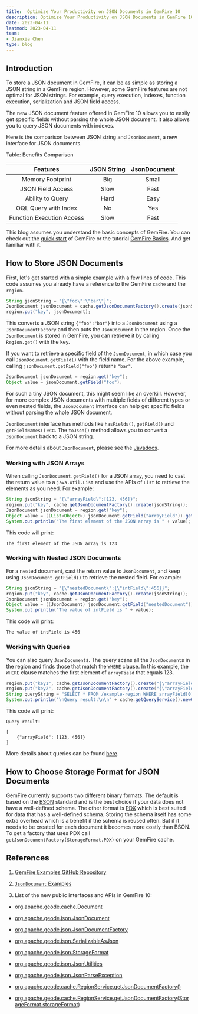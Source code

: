 ```yaml
---
title:  Optimize Your Productivity on JSON Documents in GemFire 10
description: Optimize Your Productivity on JSON Documents in GemFire 10
date: 2023-04-11
lastmod: 2023-04-11
team: 
- Jianxia Chen
type: blog
---
```


## Introduction

To store a JSON document in GemFire, it can be as simple as storing a JSON string in a GemFire region.
However, some GemFire features are not optimal for JSON strings.
For example, query execution, indexes, function execution, serialization and JSON field access.

The new JSON document feature offered in GemFire 10 allows you to easily get specific fields without
parsing the whole JSON document.
It also allows you to query JSON documents with indexes.

Here is the comparison between JSON string and `JsonDocument`, a new interface for JSON documents.

Table: Benefits Comparison

|         Features          | JSON String  |  JsonDocument  |
|:-------------------------:|:------------:|:--------------:|
|     Memory Footprint      |     Big      |     Small      |
|     JSON Field Access     |     Slow     |      Fast      |
|     Ability to Query      |     Hard     |      Easy      |
|   OQL Query with Index    |      No      |      Yes       |
| Function Execution Access |     Slow     |      Fast      |

This blog assumes you understand the basic concepts of GemFire. You can check out the
[quick start](https://docs.vmware.com/en/VMware-GemFire/10.0/gf/getting_started-15_minute_quickstart_gfsh.html) of GemFire
or the tutorial [GemFire Basics](https://gemfire.dev/tutorials/java/gemfire_basics/). And get familiar with it.

## How to Store JSON Documents

First, let's get started with a simple example with a few lines of code. 
This code assumes you already have a reference to the GemFire `cache` and the `region`.

```java
String jsonString = "{\"foo\":\"bar\"}";
JsonDocument jsonDocument = cache.getJsonDocumentFactory().create(jsonString);
region.put("key", jsonDocument);
```
This converts a JSON string `{"foo":"bar"}` into a `JsonDocument` using a `JsonDocumentFactory` 
and then puts the `JsonDocument` in the region.
Once the `JsonDocument` is stored in GemFire, you can retrieve it by calling `Region.get()` with the key.

If you want to retrieve a specific field of the `JsonDocument`, in which case you call `JsonDocument.getField()`
with the field name. For the above example, calling `jsonDocument.getField("foo")` returns `"bar"`.
```java
JsonDocument jsonDocument = region.get("key");
Object value = jsonDocument.getField("foo");
```
For such a tiny JSON document, this might seem like an overkill. However, for more complex JSON documents with multiple
fields of different types or even nested fields, the `JsonDocument` interface can help get specific fields without
parsing the whole JSON document.

`JsonDocument` interface has methods like `hasFields()`, `getField()` and `getFieldNames()` etc.
The `toJson()` method allows you to convert a `JsonDocument` back to a JSON string.

For more details about `JsonDocument`, please see the [Javadocs](https://gemfire.docs.pivotal.io/apidocs/gf-100/org/apache/geode/json/JsonDocument.html).

### Working with JSON Arrays

When calling `JsonDocument.getField()` for a JSON array, you need to cast the return value to a `java.util.List` and use the APIs of
`List` to retrieve the elements as you need. For example:
```java
String jsonString = "{\"arrayField\":[123, 456]}";
region.put("key", cache.getJsonDocumentFactory().create(jsonString));
JsonDocument jsonDocument = region.get("key");
Object value = ((List<Object>) jsonDocument.getField("arrayField")).get(0);
System.out.println("The first element of the JSON array is " + value);
```
This code will print:
```
The first element of the JSON array is 123
```

### Working with Nested JSON Documents

For a nested document, cast the return value to `JsonDocument`, and keep using `JsonDocument.getField()` to retrieve the nested field.
For example:
```java
String jsonString = "{\"nestedDocument\":{\"intField\":456}}";
region.put("key", cache.getJsonDocumentFactory().create(jsonString));
JsonDocument jsonDocument = region.get("key");
Object value = ((JsonDocument) jsonDocument.getField("nestedDocument")).getField("intField");
System.out.println("The value of intField is " + value);
```
This code will print:
```
The value of intField is 456
```

### Working with Queries

You can also query `JsonDocument`s.
The query scans all the `JsonDocument`s in the region and finds those that match the `WHERE` clause.
In this example, the `WHERE` clause matches the first element of `arrayField` that equals 123.
```java
region.put("key1", cache.getJsonDocumentFactory().create("{\"arrayField\":[123, 456]}"));
region.put("key2", cache.getJsonDocumentFactory().create("{\"arrayField\":[\"abc\", \"def\"]}"));
String queryString = "SELECT * FROM /example-region WHERE arrayField[0]=123";
System.out.println("\nQuery result:\n\n" + cache.getQueryService().newQuery(queryString).execute());
```
This code will print:
```
Query result:

[
    {"arrayField": [123, 456]}
]
```
More details about queries can be found [here](https://docs.vmware.com/en/VMware-GemFire/10.0/gf/developing-querying_basics-chapter_overview.html).

## How to Choose Storage Format for JSON Documents

[//]: # (Different storage formats for the JSON documents are now supported to optimize different document types.)

[//]: # (For the schema-less JSON documents, the BSON storage format is optimal.)

[//]: # (For the schema-based JSON documents, the PDX storage format is optimal.)

[//]: # (Schema-based JSON documents tend to share the same field names.)

[//]: # (Schema-less JSON documents tend to have different field names.)

[//]: # (`RegionService.getJsonDocumentFactory&#40;StorageFormat.PDX&#41;`)

GemFire currently supports two different binary formats.
The default is based on the [BSON](https://bsonspec.org/) standard 
and is the best choice if your data does not have a well-defined schema.
The other format is [PDX](https://docs.vmware.com/en/VMware-GemFire/10.0/gf/developing-data_serialization-gemfire_pdx_serialization.html) 
which is best suited for data that has a well-defined schema.
Storing the schema itself has some extra overhead which is a benefit if the schema is reused often.
But if it needs to be created for each document it becomes more costly than BSON.
To get a factory that uses PDX call `getJsonDocumentFactory(StorageFormat.PDX)` on your GemFire cache.

## References

1. [GemFire Examples GitHub Repository](https://github.com/gemfire/gemfire-examples)

2. [`JsonDocument` Examples](https://github.com/gemfire/gemfire-examples/tree/main/feature-examples/json)

3. List of the new public interfaces and APIs in GemFire 10:

* [org.apache.geode.cache.Document](https://gemfire.docs.pivotal.io/apidocs/gf-100/org/apache/geode/cache/Document.html)

* [org.apache.geode.json.JsonDocument](https://gemfire.docs.pivotal.io/apidocs/gf-100/org/apache/geode/json/JsonDocument.html)

* [org.apache.geode.json.JsonDocumentFactory](https://gemfire.docs.pivotal.io/apidocs/gf-100/org/apache/geode/json/JsonDocumentFactory.html)

* [org.apache.geode.json.SerializableAsJson](https://gemfire.docs.pivotal.io/apidocs/gf-100/org/apache/geode/json/SerializableAsJson.html)

* [org.apache.geode.json.StorageFormat](https://gemfire.docs.pivotal.io/apidocs/gf-100/org/apache/geode/json/StorageFormat.html)

* [org.apache.geode.json.JsonUtilities](https://gemfire.docs.pivotal.io/apidocs/gf-100/org/apache/geode/json/JsonUtilities.html)

* [org.apache.geode.json.JsonParseException](https://gemfire.docs.pivotal.io/apidocs/gf-100/org/apache/geode/json/JsonParseException.html)

* [org.apache.geode.cache.RegionService.getJsonDocumentFactory()](https://gemfire.docs.pivotal.io/apidocs/gf-100/org/apache/geode/cache/RegionService.html#getJsonDocumentFactory--)

* [org.apache.geode.cache.RegionService.getJsonDocumentFactory(StorageFormat storageFormat)](https://gemfire.docs.pivotal.io/apidocs/gf-100/org/apache/geode/cache/RegionService.html#getJsonDocumentFactory-org.apache.geode.json.StorageFormat-)